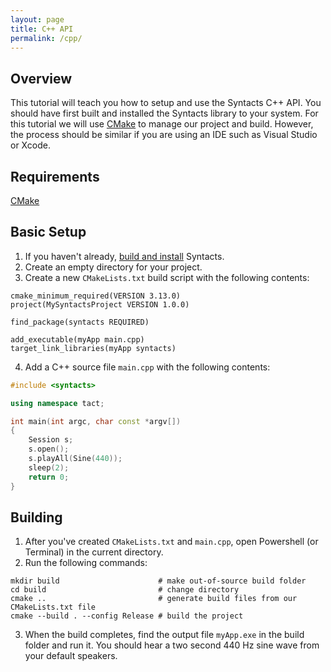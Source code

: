 ```yaml
---
layout: page
title: C++ API
permalink: /cpp/
---
```


## Overview

This tutorial will teach you how to setup and use the Syntacts C++ API. 
You should have first built and installed the Syntacts library to your system. 
For this tutorial we will use [CMake](https://cmake.org/) to manage our project and build. 
However, the process should be similar if you are using an IDE such as Visual Studio or Xcode.

## Requirements

[CMake](https://cmake.org/)

## Basic Setup

1. If you haven't already, [build and install](building.md) Syntacts.
2. Create an empty directory for your project.
3. Create a new `CMakeLists.txt` build script with the following contents:
```
cmake_minimum_required(VERSION 3.13.0)
project(MySyntactsProject VERSION 1.0.0)

find_package(syntacts REQUIRED)

add_executable(myApp main.cpp)
target_link_libraries(myApp syntacts)
```
4. Add a C++ source file `main.cpp` with the following contents:
```cpp
#include <syntacts>

using namespace tact;

int main(int argc, char const *argv[])
{
    Session s;
    s.open();
    s.playAll(Sine(440));
    sleep(2);
    return 0;
}
```

## Building

1. After you've created `CMakeLists.txt` and `main.cpp`, open Powershell (or Terminal) in the current directory.
2. Run the following commands:
```shell
mkdir build                      # make out-of-source build folder
cd build                         # change directory
cmake ..                         # generate build files from our CMakeLists.txt file
cmake --build . --config Release # build the project
```
3. When the build completes, find the output file `myApp.exe` in the build folder and run it. You should hear a two second 440 Hz sine wave from your default speakers.


